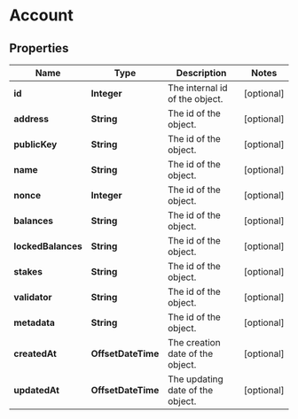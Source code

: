 

# Account


## Properties

| Name | Type | Description | Notes |
|------------ | ------------- | ------------- | -------------|
|**id** | **Integer** | The internal id of the object. |  [optional] |
|**address** | **String** | The id of the object. |  [optional] |
|**publicKey** | **String** | The id of the object. |  [optional] |
|**name** | **String** | The id of the object. |  [optional] |
|**nonce** | **Integer** | The id of the object. |  [optional] |
|**balances** | **String** | The id of the object. |  [optional] |
|**lockedBalances** | **String** | The id of the object. |  [optional] |
|**stakes** | **String** | The id of the object. |  [optional] |
|**validator** | **String** | The id of the object. |  [optional] |
|**metadata** | **String** | The id of the object. |  [optional] |
|**createdAt** | **OffsetDateTime** | The creation date of the object. |  [optional] |
|**updatedAt** | **OffsetDateTime** | The updating date of the object. |  [optional] |



